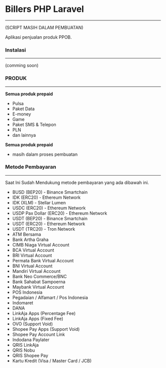 
# Billers PHP Laravel

------

(SCRIPT MASIH DALAM PEMBUATAN)

Aplikasi penjualan produk PPOB.

### Instalasi

---
(comming soon)

### PRODUK

-------

**Semua produk prepaid**
- Pulsa
- Paket Data
- E-money
- Game
- Paket SMS & Telepon
- PLN
- dan lainnya

**Semua produk prepaid**
- masih dalam proses pembuatan

### Metode Pembayaran

----

Saat Ini Sudah Mendukung metode pembayaran yang ada dibawah ini.
- BUSD (BEP20) - Binance Smartchain	
- IDK (ERC20) - Ethereum Network	
- IDK (XLM) - Stellar Lumen	
- USDC (ERC20) - Ethereum Network	
- USDP Pax Dollar (ERC20) - Ethereum Network	
- USDT (BEP20) - Binance Smartchain	
- USDT (ERC20) - Ethereum Network	
- USDT (TRC20) - Tron Network	
- ATM Bersama	
- Bank Artha Graha	
- CIMB Niaga Virtual Account	
- BCA Virtual Account	
- BRI Virtual Account
- Permata Bank Virtual Account
- BNI Virtual Account	
- Mandiri Virtual Account	
- Bank Neo Commerce/BNC	
- Bank Sahabat Sampoerna	
- Maybank Virtual Account	
- POS Indonesia	
- Pegadaian / Alfamart / Pos Indonesia
- Indomaret	
- DANA
- LinkAja Apps (Percentage Fee)	
- LinkAja Apps (Fixed Fee)	
- OVO (Support Void)	
- Shopee Pay Apps (Support Void)	
- Shopee Pay Account Link	
- Indodana Paylater	
- QRIS LinkAja
- QRIS Nobu
- QRIS Shopee Pay
- Kartu Kredit (Visa / Master Card / JCB)	